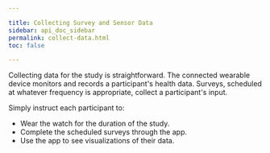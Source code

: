 ```yaml
---

title: Collecting Survey and Sensor Data
sidebar: api_doc_sidebar
permalink: collect-data.html
toc: false

---
```



Collecting data for the study is straightforward. The connected wearable device monitors and records a participant's health data. Surveys, scheduled at whatever frequency is appropriate, collect a participant's input.

Simply instruct each participant to:

- Wear the watch for the duration of the study.
- Complete the scheduled surveys through the app.
- Use the app to see visualizations of their data.
